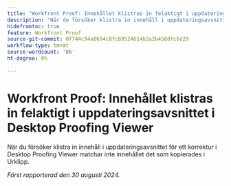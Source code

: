 ```yaml
---
title: "Workfront Proof: Innehållet klistras in felaktigt i uppdateringsavsnittet i Desktop Proofing Viewer"
description: "När du försöker klistra in innehåll i uppdateringsavsnittet för ett korrektur i Desktop Proofing Viewer matchar inte innehållet det som kopierades i Urklipp."
hidefromtoc: true
feature: Workfront Proof
source-git-commit: 0f744c94a0694c8fcb9524614b2a2b458dfc6d29
workflow-type: tm+mt
source-wordcount: '86'
ht-degree: 0%

---
```


# Workfront Proof: Innehållet klistras in felaktigt i uppdateringsavsnittet i Desktop Proofing Viewer

När du försöker klistra in innehåll i uppdateringsavsnittet för ett korrektur i Desktop Proofing Viewer matchar inte innehållet det som kopierades i Urklipp.

_Först rapporterad den 30 augusti 2024._
